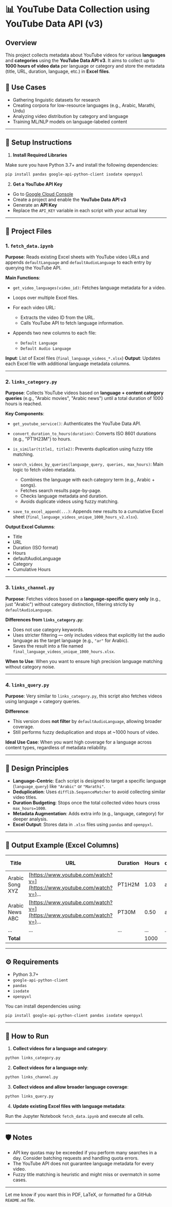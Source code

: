 # 📊 YouTube Data Collection using YouTube Data API (v3)

## Overview

This project collects metadata about YouTube videos for various **languages** and **categories** using the **YouTube Data API v3**. It aims to collect up to **1000 hours of video data** per language or category and store the metadata (title, URL, duration, language, etc.) in **Excel files**.

## 🎯 Use Cases

* Gathering linguistic datasets for research
* Creating corpora for low-resource languages (e.g., Arabic, Marathi, Urdu)
* Analyzing video distribution by category and language
* Training ML/NLP models on language-labeled content

---

## 🔧 Setup Instructions

1. **Install Required Libraries**

Make sure you have Python 3.7+ and install the following dependencies:

```bash
pip install pandas google-api-python-client isodate openpyxl
```

2. **Get a YouTube API Key**

* Go to [Google Cloud Console](https://console.cloud.google.com/)
* Create a project and enable the **YouTube Data API v3**
* Generate an **API Key**
* Replace the `API_KEY` variable in each script with your actual key

---

## 📁 Project Files

### 1. `fetch_data.ipynb`

**Purpose**:
Reads existing Excel sheets with YouTube video URLs and appends `defaultLanguage` and `defaultAudioLanguage` to each entry by querying the YouTube API.

**Main Functions**:

* `get_video_languages(video_id)`: Fetches language metadata for a video.
* Loops over multiple Excel files.
* For each video URL:

  * Extracts the video ID from the URL.
  * Calls YouTube API to fetch language information.
* Appends two new columns to each file:

  * `Default Language`
  * `Default Audio Language`

**Input**: List of Excel files (`final_language_videos_*.xlsx`)
**Output**: Updates each Excel file with additional language metadata columns.

---

### 2. `links_category.py`

**Purpose**:
Collects YouTube videos based on **language + content category queries** (e.g., "Arabic movies", "Arabic news") until a total duration of 1000 hours is reached.

**Key Components**:

* `get_youtube_service()`: Authenticates the YouTube Data API.
* `convert_duration_to_hours(duration)`: Converts ISO 8601 durations (e.g., "PT1H23M") to hours.
* `is_similar(title1, title2)`: Prevents duplication using fuzzy title matching.
* `search_videos_by_queries(language_query, queries, max_hours)`: Main logic to fetch video metadata.

  * Combines the language with each category term (e.g., Arabic + songs).
  * Fetches search results page-by-page.
  * Checks language metadata and duration.
  * Avoids duplicate videos using fuzzy matching.
* `save_to_excel_append(...)`: Appends new results to a cumulative Excel sheet (`final_language_videos_unique_1000_hours_v2.xlsx`).

**Output Excel Columns**:

* Title
* URL
* Duration (ISO format)
* Hours
* defaultAudioLanguage
* Category
* Cumulative Hours

---

### 3. `links_channel.py`

**Purpose**:
Fetches videos based on a **language-specific query only** (e.g., just "Arabic") without category distinction, filtering strictly by `defaultAudioLanguage`.

**Differences from `links_category.py`**:

* Does not use category keywords.
* Uses stricter filtering — only includes videos that explicitly list the audio language as the target language (e.g., `"ar"` for Arabic).
* Saves the result into a file named `final_language_videos_unique_1000_hours.xlsx`.

**When to Use**:
When you want to ensure high precision language matching without category noise.

---

### 4. `links_query.py`

**Purpose**:
Very similar to `links_category.py`, this script also fetches videos using language + category queries.

**Difference**:

* This version does **not filter** by `defaultAudioLanguage`, allowing broader coverage.
* Still performs fuzzy deduplication and stops at \~1000 hours of video.

**Ideal Use Case**:
When you want high coverage for a language across content types, regardless of metadata reliability.

---

## 🧠 Design Principles

* **Language-Centric**: Each script is designed to target a specific language (`language_query`) like `"Arabic"` or `"Marathi"`.
* **Deduplication**: Uses `difflib.SequenceMatcher` to avoid collecting similar video titles.
* **Duration Budgeting**: Stops once the total collected video hours cross `max_hours=1000`.
* **Metadata Augmentation**: Adds extra info (e.g., language, category) for deeper analysis.
* **Excel Output**: Stores data in `.xlsx` files using `pandas` and `openpyxl`.

---

## 📝 Output Example (Excel Columns)

| Title           | URL                                                                     | Duration | Hours | defaultAudioLanguage | Category | Cumulative Hours |
| --------------- | ----------------------------------------------------------------------- | -------- | ----- | -------------------- | -------- | ---------------- |
| Arabic Song XYZ | [https://www.youtube.com/watch?v=](https://www.youtube.com/watch?v=)... | PT1H2M   | 1.03  | ar                   | songs    | 1.03             |
| Arabic News ABC | [https://www.youtube.com/watch?v=](https://www.youtube.com/watch?v=)... | PT30M    | 0.50  | ar                   | news     | 1.53             |
| ...             | ...                                                                     | ...      | ...   | ...                  | ...      | ...              |
| **Total**       |                                                                         |          | 1000  |                      |          | 1000             |

---

## ⚙️ Requirements

* Python 3.7+
* `google-api-python-client`
* `pandas`
* `isodate`
* `openpyxl`

You can install dependencies using:

```bash
pip install google-api-python-client pandas isodate openpyxl
```

---

## 🚀 How to Run

1. **Collect videos for a language and category**:

```bash
python links_category.py
```

2. **Collect videos for a language only**:

```bash
python links_channel.py
```

3. **Collect videos and allow broader language coverage**:

```bash
python links_query.py
```

4. **Update existing Excel files with language metadata**:

Run the Jupyter Notebook `fetch_data.ipynb` and execute all cells.

---

## 🛡️ Notes

* API key quotas may be exceeded if you perform many searches in a day. Consider batching requests and handling quota errors.
* The YouTube API does not guarantee language metadata for every video.
* Fuzzy title matching is heuristic and might miss or overmatch in some cases.

---

Let me know if you want this in PDF, LaTeX, or formatted for a GitHub `README.md` file.
